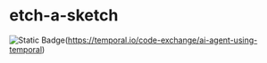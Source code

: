 # etch-a-sketch

![Static Badge](https://img.shields.io/badge/Temporal-Code_Exchange_Featured-blue?style=flat-square&logo=temporal&labelColor=141414&color=444CE7)(https://temporal.io/code-exchange/ai-agent-using-temporal)
